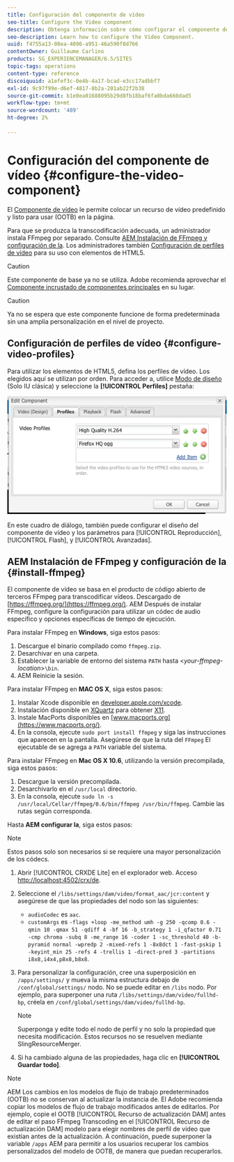 ```yaml
---
title: Configuración del componente de vídeo
seo-title: Configure the Video component
description: Obtenga información sobre cómo configurar el componente de vídeo.
seo-description: Learn how to configure the Video Component.
uuid: f4755a13-08ea-4096-a951-46a590f8d766
contentOwner: Guillaume Carlino
products: SG_EXPERIENCEMANAGER/6.5/SITES
topic-tags: operations
content-type: reference
discoiquuid: a1efef3c-0e4b-4a17-bcad-e3cc17adbbf7
exl-id: 9c97f99e-d6ef-4817-8b2a-201ab22f2b38
source-git-commit: b1e0ea01688095b29d8fb18baf6fa0bda660dad5
workflow-type: tm+mt
source-wordcount: '489'
ht-degree: 2%

---
```


# Configuración del componente de vídeo {#configure-the-video-component}

El [Componente de vídeo](/help/sites-authoring/default-components-foundation.md#video) le permite colocar un recurso de vídeo predefinido y listo para usar (OOTB) en la página.

Para que se produzca la transcodificación adecuada, un administrador instala FFmpeg por separado. Consulte [AEM Instalación de FFmpeg y configuración de la](#install-ffmpeg). Los administradores también [Configuración de perfiles de vídeo](#configure-video-profiles) para su uso con elementos de HTML5.

>[!CAUTION]
>
>Este componente de base ya no se utiliza. Adobe recomienda aprovechar el [Componente incrustado de componentes principales](https://experienceleague.adobe.com/docs/experience-manager-core-components/using/components/embed.html) en su lugar.

>[!CAUTION]
>
>Ya no se espera que este componente funcione de forma predeterminada sin una amplia personalización en el nivel de proyecto.

## Configuración de perfiles de vídeo {#configure-video-profiles}

Para utilizar los elementos de HTML5, defina los perfiles de vídeo. Los elegidos aquí se utilizan por orden. Para acceder a, utilice [Modo de diseño](/help/sites-authoring/default-components-designmode.md) (Solo IU clásica) y seleccione la **[!UICONTROL Perfiles]** pestaña:

![chlimage_1-317](assets/chlimage_1-317.png)

En este cuadro de diálogo, también puede configurar el diseño del componente de vídeo y los parámetros para [!UICONTROL Reproducción], [!UICONTROL Flash], y [!UICONTROL Avanzadas].

## AEM Instalación de FFmpeg y configuración de la {#install-ffmpeg}

El componente de vídeo se basa en el producto de código abierto de terceros FFmpeg para transcodificar vídeos. Descargado de [https://ffmpeg.org/](https://ffmpeg.org/). AEM Después de instalar FFmpeg, configure la configuración para utilizar un códec de audio específico y opciones específicas de tiempo de ejecución.

Para instalar FFmpeg en **Windows**, siga estos pasos:

1. Descargue el binario compilado como `ffmpeg.zip`.
1. Desarchivar en una carpeta.
1. Establecer la variable de entorno del sistema `PATH` hasta &lt;*your-ffmpeg-location*>`\bin`.
1. AEM Reinicie la sesión.

Para instalar FFmpeg en **MAC OS X**, siga estos pasos:

1. Instalar Xcode disponible en [developer.apple.com/xcode](https://developer.apple.com/xcode/).
1. Instalación disponible en [XQuartz](https://www.xquartz.org) para obtener [X11](https://support.apple.com/es-es/HT201341).
1. Instale MacPorts disponibles en [www.macports.org](https://www.macports.org/).
1. En la consola, ejecute `sudo port install ffmpeg` y siga las instrucciones que aparecen en la pantalla. Asegúrese de que la ruta del `FFmpeg` El ejecutable de se agrega a `PATH` variable del sistema.

Para instalar FFmpeg en **Mac OS X 10.6**, utilizando la versión precompilada, siga estos pasos:

1. Descargue la versión precompilada.
1. Desarchivarlo en el `/usr/local` directorio.
1. En la consola, ejecute `sudo ln -s /usr/local/Cellar/ffmpeg/0.6/bin/ffmpeg /usr/bin/ffmpeg`. Cambie las rutas según corresponda.

Hasta **AEM configurar la**, siga estos pasos:

>[!NOTE]
>
>Estos pasos solo son necesarios si se requiere una mayor personalización de los códecs.

1. Abrir [!UICONTROL CRXDE Lite] en el explorador web. Acceso [http://localhost:4502/crx/de](http://localhost:4502/crx/de).
2. Seleccione el `/libs/settings/dam/video/format_aac/jcr:content` y asegúrese de que las propiedades del nodo son las siguientes:

   * `audioCodec` es `aac`.
   * `customArgs` es `-flags +loop -me_method umh -g 250 -qcomp 0.6 -qmin 10 -qmax 51 -qdiff 4 -bf 16 -b_strategy 1 -i_qfactor 0.71 -cmp chroma -subq 8 -me_range 16 -coder 1 -sc_threshold 40 -b-pyramid normal -wpredp 2 -mixed-refs 1 -8x8dct 1 -fast-pskip 1 -keyint_min 25 -refs 4 -trellis 1 -direct-pred 3 -partitions i8x8,i4x4,p8x8,b8x8`.

3. Para personalizar la configuración, cree una superposición en `/apps/settings/` y mueva la misma estructura debajo de `/conf/global/settings/` nodo. No se puede editar en `/libs` nodo. Por ejemplo, para superponer una ruta `/libs/settings/dam/video/fullhd-bp`, créela en `/conf/global/settings/dam/video/fullhd-bp`.

   >[!NOTE]
   >
   >Superponga y edite todo el nodo de perfil y no solo la propiedad que necesita modificación. Estos recursos no se resuelven mediante SlingResourceMerger.

4. Si ha cambiado alguna de las propiedades, haga clic en **[!UICONTROL Guardar todo]**.

>[!NOTE]
>
>AEM Los cambios en los modelos de flujo de trabajo predeterminados (OOTB) no se conservan al actualizar la instancia de. El Adobe recomienda copiar los modelos de flujo de trabajo modificados antes de editarlos. Por ejemplo, copie el OOTB [!UICONTROL Recurso de actualización DAM] antes de editar el paso FFmpeg Transcoding en el [!UICONTROL Recurso de actualización DAM] modelo para elegir nombres de perfil de vídeo que existían antes de la actualización. A continuación, puede superponer la variable `/apps` AEM para permitir a los usuarios recuperar los cambios personalizados del modelo de OOTB, de manera que puedan recuperarlos.
